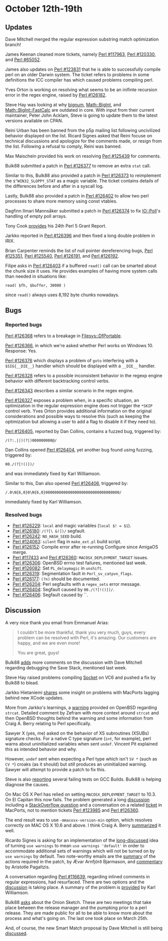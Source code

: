 # October 12th-19th

## Updates

Dave Mitchell merged the regular expression substring match optimization
branch!

James Keenan cleaned more tickets, namely
[Perl #117963](https://rt.perl.org/rt3/Ticket/Display.html?id=117963),
[Perl #120330](https://rt.perl.org/Ticket/Display.html?id=120330), and
[Perl #65052](https://rt.perl.org/Ticket/Display.html?id=65052).

James also updates on
[Perl #123831](https://rt.perl.org/Ticket/Display.html?id=123831) that
he is able to successfully compile perl on an older Darwin system. The
ticket refers to problems in some definitions the ICC compiler has which
caused problems compiling perl.

Yves Orton is working on resolving what seems to be an inifinte recursion
error in the regex engine, raised by
[Perl #126182](https://rt.perl.org/Ticket/Display.html?id=126182).

Steve Hay was looking at why
[bignum](https://metacpan.org/pod/bignum),
[Math::BigInt](https://metacpan.org/pod/Math::BigInt), and
[Math::BigInt::FastCalc](https://metacpan.org/pod/Math::BigInt::FastCalc)
are outdated in core. With input from their current maintainer, Peter
John Acklam, Steve is going to update them to the latest versions
available on CPAN.

Reini Urban has been banned from the p5p mailing list following
uncivilized behavior displayed on the list. Ricard Signes asked that
Reini focuse on technical discussions and apologize for the comments
made, or resign from the list. Following a refusal to comply, Reini
was banned.

Max Maischein provided his work on resolving
[Perl #125439](https://rt.perl.org/Ticket/Display.html?id=125439) for
comments.

Bulk88 submitted a patch in
[Perl #126377](https://rt.perl.org/Ticket/Display.html?id=126377) to
remove an extra `stat` call.

Similar to this, Bulk88 also provided a patch in
[Perl #126373](https://rt.perl.org/Ticket/Display.html?id=126373)
to reimplement the `$^WIN32_SLOPPY_STAT` as a magic variable. The ticket
contains details of the differences before and after in a syscall log.

Lastly, Bulk88 also provided a patch in
[Perl #126402](https://rt.perl.org/Ticket/Display.html?id=126402) to
allow two perl processes to share more memory using const vtables.

Dagfinn Ilmari Mannsåker submitted a patch in
[Perl #126374](https://rt.perl.org/Ticket/Display.html?id=126374) to
fix [IO::Poll](https://metacpan.org/pod/IO::Poll)'s handling of empty
poll arrays.

Tony Cook
[provides](http://www.nntp.perl.org/group/perl.perl5.porters/231948)
his 24th Perl 5 Grant Report.

Jarkko reported in
[Perl #126396](https://rt.perl.org/Ticket/Display.html?id=126396) and then
fixed a long double problem in IRIX.

Brian Carpenter reminds the list of null pointer dereferencing bugs,
[Perl #125351](https://rt.perl.org/Ticket/Display.html?id=125351),
[Perl #125540](https://rt.perl.org/Ticket/Display.html?id=125540),
[Perl #126191](https://rt.perl.org/Ticket/Display.html?id=126191), and
[Perl #126192](https://rt.perl.org/Ticket/Display.html?id=126192).

Filipe asks in
[Perl #126403](https://rt.perl.org/Ticket/Display.html?id=126403) if
a buffered `read()` call can be smarted about the chunk size it uses. He
provides examples of having more system calls than needed in situations
like:

    read( $fh, $buffer, 30000 )

since `read()` always uses 8,192 byte chunks nowadays.

## Bugs

### Reported bugs

[Perl #126368](https://rt.perl.org/Ticket/Display.html?id=126368) refers
to a breakage in
[Filesys::DfPortable](https://metacpan.org/pod/Filesys::DfPortable).

[Perl #126366](https://rt.perl.org/Ticket/Display.html?id=126366), in
which we're asked whether Perl works on Windows 10. Response: Yes.

[Perl #126376](https://rt.perl.org/Ticket/Display.html?id=126376) which
displays a problem of `goto` interfering with a `$SIG{__DIE__}` handler
which should be displayed with a `__DIE__` handler.

[Perl #126328](https://rt.perl.org/Ticket/Display.html?id=126328) refers to
a possible inconsistent behavior in the regexp engine behavior with
different backtracking control verbs.

[Perl #126343](https://rt.perl.org/Ticket/Display.html?id=126343) describes
a similar scenario in the regex engine.

[Perl #126327](https://rt.perl.org/Ticket/Display.html?id=126327) exposes
a problem when, in a specific situation, an optimization in the regular
expression engine does not trigger the `*SKIP` control verb. Yves Orton
provides additional information on the original considerations and possible
ways to resolve this (such as keeping the optimization but allowing a user
to add a flag to disable it if they need to).

[Perl #126405](https://rt.perl.org/Ticket/Display.html?id=126405), reported
by Dan Collins, contains a fuzzed bug, triggered by:

    /(?:.||)(?|)000000000@/

Dan Collins opened
[Perl #126404](https://rt.perl.org/Ticket/Display.html?id=126404), yet
another bug found using fuzzing, triggered by:

    00./(?[!()])/

and was immediately fixed by Karl Williamson.

Similar to this, Dan also opened
[Perl #126406](https://rt.perl.org/Ticket/Display.html?id=126406),
triggered by:

    /.0\N{6,0}0\N{6,0}000000000000000000000000000000000/

immediately fixed by Karl Williamson.

### Resolved bugs

* [Perl #126229](https://rt.perl.org/Ticket/Display.html?id=126229):
  `local` and magic variables (`local $! = $1`).
* [Perl #126180](https://rt.perl.org/Ticket/Display.html?id=126180):
  `/(?[\ &!])/` segfault.
* [Perl #126242](https://rt.perl.org/Ticket/Display.html?id=126242):
  `NO_HASH_SEED` build.
* [Perl #124063](https://rt.perl.org/Ticket/Display.html?id=124063):
  `silent` flag in `make_ext.pl` build script.
* [Perl #126152](https://rt.perl.org/Ticket/Display.html?id=126152):
  Compile error after re-running Configure since AmigaOS merge.
* [Perl #117433](https://rt.perl.org/Ticket/Display.html?id=117433) and
  [Perl #126360](https://rt.perl.org/Ticket/Display.html?id=126360):
  `MACOSX_DEPLOYMENT_TARGET` issues.
* [Perl #126306](https://rt.perl.org/Ticket/Display.html?id=126306):
  OpenBSD errno test failures, mentioned last week.
* [Perl #126082](https://rt.perl.org/Ticket/Display.html?id=126082):
  Set `PL_delaymagic` in `unshift`.
* [Perl #126319](https://rt.perl.org/Ticket/Display.html?id=126319):
  Segmentation fault in `Perl_sv_catpvn_flags`.
* [Perl #126177](https://rt.perl.org/Ticket/Display.html?id=126177):
  `(?n)` should be documented.
* [Perl #126204](https://rt.perl.org/Ticket/Display.html?id=126204):
  Perl segfaults with a `regex_sets` error message.
* [Perl #126404](https://rt.perl.org/Ticket/Display.html?id=126404):
  Segfault caused by `00./(?[!()])/`.
* [Perl #126406](https://rt.perl.org/Ticket/Display.html?id=126406):
  Segfault caused by ``.

## Discussion

A very nice thank you email from Emmanuel Arias:

> I couldn't be more thankful, thank you very much, guys,
> every problem can be resolved with Perl, it's amazing. 
> Our customers are happy, and we are even more!
>
> You are great, guys!

Bulk88
[adds](http://www.nntp.perl.org/group/perl.perl5.porters/231885)
more comments on the discussion with Dave Mitchell regarding debugging
the Save Stack, mentioned last week.

Steve Hay raised problems compiling
[Socket](https://metacpan.org/pod/Socket) on VC6 and pushed a fix by
Bulk88 to blead.

Jarkko Hietaniemi
[shares](http://www.nntp.perl.org/group/perl.perl5.porters/231811)
some insight on problems with MacPorts lagging behind new XCode updates.

More from Jarkko's learnings, a
[warning](http://www.nntp.perl.org/group/perl.perl5.porters/231883)
provided on OpenBSD regarding `strcat`. Detailed comment by Zefram with
more context around `strcat` and then OpenBSD thoughts behind the warning
and some information from Craig A. Berry relating to Perl specifically.

Sawyer X (yes, me) asked on the behavior of XS subroutines (XSUBs)
signature checks. For a native C type signature (`int`, for example), perl
warns about uninitialized variables when sent `undef`. Vincent Pit
explained this as intended behavior and why.

However, `undef` sent when expecting a Perl type which isn't `SV *` (such
as `CV *`) croaks (as it should) but *still* produces an uninitialized
warning. Sawyer will attempt to provide a patch to fix this.

Steve is also
[reporting](http://www.nntp.perl.org/group/perl.perl5.porters/231903)
several failing tests on GCC Builds. Bulk88 is helping diagnose the
causes.

On Mac OS X Perl has relied on setting `MACOSX_DEPLOYMENT_TARGET` to 10.3.
On El Capitan this now fails. The problem generated a long
[discussion](http://www.nntp.perl.org/group/perl.perl5.porters/231808)
including a
[StackOverflow question](http://stackoverflow.com/questions/32280732/whats-the-best-way-to-set-macosx-deployment-target/32284231#32284231)
and a conversation on a related
[ticket](https://trac.macports.org/ticket/49273) in MacPorts, not to
mention tickets
[Perl #123985](https://rt.perl.org/Public/Bug/Display.html?id=123985) and
[Perl #126360](https://rt.perl.org/Public/Bug/Display.html?id=126360).

The end result was to use `-mmacosx-version-min` option, which
resolves correctly on MAC OS X 10.6 and above. I think Craig A. Berry
[summarized](http://www.nntp.perl.org/group/perl.perl5.porters/231870)
it well.

Ricardo Signes is asking for an implementation of the
[long-discussed](http://nntp.perl.org/group/perl.perl5.porters/228400)
idea of turning `use warnings` to mean `use warnings 'default'` in order
to accommodate additional sets of warnings which will not be turned on by
`use warnings` by default. Two note-worthy emails are the
[summary](http://www.nntp.perl.org/group/perl.perl5.porters/231917)
of the actions required in the patch, by Ævar Arnfjörð Bjarmason, and
[commentary](http://www.nntp.perl.org/group/perl.perl5.porters/231949)
by Aristotle Pagaltzis.

A conversation regarding
[Perl #116639](https://rt.perl.org/Public/Bug/Display.html?id=116639),
regarding inlined comments in regular expressions, had resurfaced. There
are two options and the
[discussion](http://www.nntp.perl.org/group/perl.perl5.porters/231777)
is taking place. A summary of the problem is
[provided](http://www.nntp.perl.org/group/perl.perl5.porters/231911)
by Karl Williamson.

Bulk88
[asks](http://www.nntp.perl.org/group/perl.perl5.porters/231987)
about the Onion Sketch. These are two meetings that take
place between the release manager and the pumpking prior to a perl
release. They are made public for all to be able to know more about the
process and what's going on. The last one took place on March 25th.

And, of course, the new Smart Match proposal by Dave Mitchell is still
being
[discussed](http://www.nntp.perl.org/group/perl.perl5.porters/231622).
